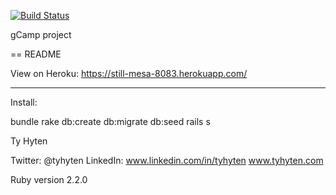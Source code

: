 [![Build Status](https://travis-ci.org/tyhyten/gcamp-ty-hyten.svg?branch=master)](https://travis-ci.org/tyhyten/gcamp-ty-hyten)

gCamp project

== README

View on Heroku: https://still-mesa-8083.herokuapp.com/

---

Install:

bundle
rake db:create db:migrate db:seed
rails s

Ty Hyten

Twitter: @tyhyten
LinkedIn: www.linkedin.com/in/tyhyten
www.tyhyten.com

Ruby version
  2.2.0
